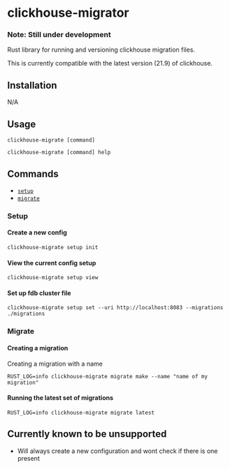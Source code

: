 # clickhouse-migrator

### Note: Still under development

Rust library for running and versioning clickhouse migration files.

This is currently compatible with the latest version (21.9) of clickhouse.

## Installation

N/A

## Usage

```sh-session
clickhouse-migrate [command]

clickhouse-migrate [command] help
```

## Commands

- [`setup`](#setup)
- [`migrate`](#export)

### Setup

#### Create a new config

```sh-session
clickhouse-migrate setup init
```

#### View the current config setup

```sh-session
clickhouse-migrate setup view
```

#### Set up fdb cluster file

```sh-session
clickhouse-migrate setup set --uri http://localhost:8083 --migrations ./migrations
```

### Migrate

#### Creating a migration

Creating a migration with a name

```sh-session
RUST_LOG=info clickhouse-migrate migrate make --name "name of my migration"
```

#### Running the latest set of migrations

```sh-session
RUST_LOG=info clickhouse-migrate migrate latest
```

## Currently known to be unsupported

- Will always create a new configuration and wont check if there is one present